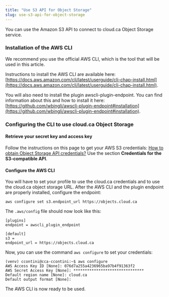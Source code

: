 ```yaml
---
title: "Use S3 API for Object Storage"
slug: use-s3-api-for-object-storage
---
```



You can use the Amazon S3 API to connect to cloud.ca Object Storage service.

### Installation of the AWS CLI

We recommend you use the official AWS CLI, which is the tool that will be used in this article.

Instructions to install the AWS CLI are available here: [https://docs.aws.amazon.com/cli/latest/userguide/cli-chap-install.html](https://docs.aws.amazon.com/cli/latest/userguide/cli-chap-install.html).

You will also need to install the plugin awscli-plugin-endpoint. You can find information about this and how to install it here: [https://github.com/wbingli/awscli-plugin-endpoint#installation](https://github.com/wbingli/awscli-plugin-endpoint#installation).

### Configuring the CLI to use cloud.ca Object Storage

#### Retrieve your secret key and access key
Follow the instructions on this page to get your AWS S3 credentials: [How to obtain Object Storage API credentials?](how-to-obtain-object-storage-api-credentials.md) Use the section **Credentials for the S3-compatible API**.

#### Configure the AWS CLI

You will have to set your profile to use the cloud.ca credentials and to use the cloud.ca object storage URL. After the AWS CLI and the plugin endpoint are properly installed, configure the endpoint:

```
aws configure set s3.endpoint_url https://objects.cloud.ca
```

The `.aws/config` file should now look like this:

```
[plugins]
endpoint = awscli_plugin_endpoint

[default]
s3 =
endpoint_url = https://objects.cloud.ca
```

Now, you can use the command `aws configure` to set your credentials:

```
(venv) ccontini@cca-ccontini:~$ aws configure
AWS Access Key ID [None]: 076d7a255a4236965ba97b4f91363f2
AWS Secret Access Key [None]: *******************************
Default region name [None]: cloud.ca
Default output format [None]:
```

The AWS CLI is now ready to be used.
